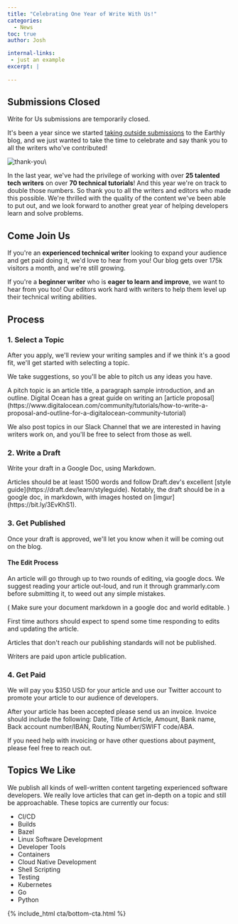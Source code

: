 ```yaml
---
title: "Celebrating One Year of Write With Us!"
categories:
  - News
toc: true
author: Josh

internal-links:
 - just an example
excerpt: |
    
---
```

<div class="notice--info notice--big">

## Submissions Closed

Write for Us submissions are temporarily closed.

</div>

It's been a year since we started [taking outside submissions](/blog/write-for-us) to the Earthly blog, and we just wanted to take the time to celebrate and say thank you to all the writers who've contributed!

![thank-you]({{site.images}}{{page.slug}}/thankyou.png)\

In the last year, we've had the privilege of working with over **25 talented tech writers** on over **70 technical tutorials**! And this year we're on track to double those numbers. So thank you to all the writers and editors who made this possible. We're thrilled with the quality of the content we've been able to put out, and we look forward to another great year of helping developers learn and solve problems.

## Come Join Us

If you're an **experienced technical writer** looking to expand your audience and get paid doing it, we'd love to hear from you! Our blog gets over 175k visitors a month, and we're still growing.

If you're a **beginner writer** who is **eager to learn and improve**, we want to hear from you too! Our editors work hard with writers to help them level up their technical writing abilities.

<!-- ### Apply

If you're interested, please fill out this application. Be sure to include some relevant writing samples. Take a look at the list below and peruse our blog to get an idea of the type of content we like to publish. -->

## Process

<!-- markdownlint-disable MD029 -->

### 1. Select a Topic

After you apply, we'll review your writing samples and if we think it's a good fit, we'll get started with selecting a topic.

We take suggestions, so you'll be able to pitch us any ideas you have.

<div class="notice--info">
A pitch topic is an article title, a paragraph sample introduction, and an outline. Digital Ocean has a great guide on writing an [article proposal](https://www.digitalocean.com/community/tutorials/how-to-write-a-proposal-and-outline-for-a-digitalocean-community-tutorial)
</div>

We also post topics in our Slack Channel that we are interested in having writers work on, and you'll be free to select from those as well.

### 2. Write a Draft

Write your draft in a Google Doc, using Markdown.

<div class="notice--info">
  Articles should be at least 1500 words and follow Draft.dev's excellent [style guide](https://draft.dev/learn/styleguide). Notably, the draft should be in a google doc, in markdown, with images hosted on [imgur](https://bit.ly/3EvKhS1).
</div>

### 3. Get Published

Once your draft is approved, we'll let you know when it will be coming out on the blog.

<div class="notice--info">

#### The Edit Process

An article will go through up to two rounds of editing, via google docs. We suggest reading your article out-loud, and run it through grammarly.com before submitting it, to weed out any simple mistakes.

( Make sure your document markdown in a google doc and world editable. )

First time authors should expect to spend some time responding to edits and updating the article.

Articles that don't reach our publishing standards will not be published.

Writers are paid upon article publication.

</div>

### 4. Get Paid

We will pay you $350 USD for your article and use our Twitter account to promote your article to our audience of developers.

<div class="notice--info">

After your article has been accepted please send us an invoice. Invoice should include the following: Date, Title of Article, Amount, Bank name, Back account number/IBAN, Routing Number/SWIFT code/ABA.

If you need help with invoicing or have other questions about payment, please feel free to reach out.

</div>

<!-- vale HouseStyle.Link = NO -->
<!-- <a href="https://docs.google.com/forms/d/e/1FAIpQLSdgpU8oYXvRRnvtxt5ZruAvJ3RPa4sEXgvbaY1xDOA98G3ycw/viewform" class="btn btn--success">Apply Here</a> -->

## Topics We Like

We publish all kinds of well-written content targeting experienced software developers. We really love articles that can get in-depth on a topic and still be approachable. These topics are currently our focus:

* CI/CD
* Builds
* Bazel
* Linux Software Development
* Developer Tools
* Containers
* Cloud Native Development
* Shell Scripting
* Testing
* Kubernetes
* Go
* Python

{% include_html cta/bottom-cta.html %}
